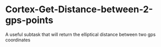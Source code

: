 # Cortex-Get-Distance-between-2-gps-points
A useful subtask that will return the elliptical distance between two gps coordinates

